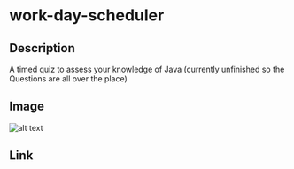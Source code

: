 # work-day-scheduler

## Description

A timed quiz to assess your knowledge of Java (currently unfinished so the Questions are all over the place)

## Image

![alt text]()

## Link



